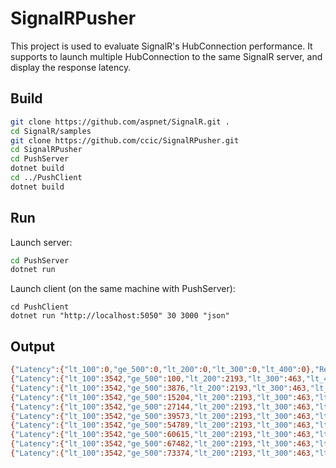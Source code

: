 # SignalRPusher
This project is used to evaluate SignalR's HubConnection performance. It supports to launch multiple HubConnection to the same SignalR server, and display the response latency.

## Build
```bash
git clone https://github.com/aspnet/SignalR.git .
cd SignalR/samples
git clone https://github.com/ccic/SignalRPusher.git
cd SignalRPusher
cd PushServer
dotnet build
cd ../PushClient
dotnet build
```
## Run
Launch server:
```bash
cd PushServer
dotnet run
```
Launch client (on the same machine with PushServer):
```
cd PushClient
dotnet run "http://localhost:5050" 30 3000 "json"
```
## Output
```bash
{"Latency":{"lt_100":0,"ge_500":0,"lt_200":0,"lt_300":0,"lt_400":0},"ReceivedRate":0,"TotalReceivedBytes":0}
{"Latency":{"lt_100":3542,"ge_500":100,"lt_200":2193,"lt_300":463,"lt_400":418},"ReceivedRate":53728,"TotalReceivedBytes":53728}
{"Latency":{"lt_100":3542,"ge_500":3876,"lt_200":2193,"lt_300":463,"lt_400":728},"ReceivedRate":32688,"TotalReceivedBytes":86416}
{"Latency":{"lt_100":3542,"ge_500":15204,"lt_200":2193,"lt_300":463,"lt_400":728},"ReceivedRate":90624,"TotalReceivedBytes":177040}
{"Latency":{"lt_100":3542,"ge_500":27144,"lt_200":2193,"lt_300":463,"lt_400":728},"ReceivedRate":95520,"TotalReceivedBytes":272560}
{"Latency":{"lt_100":3542,"ge_500":39573,"lt_200":2193,"lt_300":463,"lt_400":728},"ReceivedRate":99432,"TotalReceivedBytes":371992}
{"Latency":{"lt_100":3542,"ge_500":54789,"lt_200":2193,"lt_300":463,"lt_400":728},"ReceivedRate":121728,"TotalReceivedBytes":493720}
{"Latency":{"lt_100":3542,"ge_500":60615,"lt_200":2193,"lt_300":463,"lt_400":728},"ReceivedRate":46608,"TotalReceivedBytes":540328}
{"Latency":{"lt_100":3542,"ge_500":67482,"lt_200":2193,"lt_300":463,"lt_400":728},"ReceivedRate":54936,"TotalReceivedBytes":595264}
{"Latency":{"lt_100":3542,"ge_500":73374,"lt_200":2193,"lt_300":463,"lt_400":728},"ReceivedRate":47136,"TotalReceivedBytes":642400}
```
